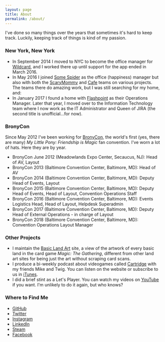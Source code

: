 ```yaml
---
layout: page
title: About
permalink: /about/
---
```


I've done so many things over the years that sometimes it's hard to keep track. Luckily, keeping track of things is kind of my passion.

### New York, New York
- In September 2014 I moved to NYC to become the office manager for [Wildcard](https://twitter.com/wildcard), and I worked there up until support for the app ended in March 2016. 
- In May 2016 I joined [Some Spider](http://www.somespider.com) as the office (happiness) manager but also with both the [ScaryMommy](http://www.scarymommy.com) and [Cafe](http://www.cafe.com) teams on various projects. The teams there do amazing work, but I was still searching for my home, and:
- In January 2017 I found a home with [Flashpoint](http://www.flashpoint-intel.com) as their Operations Manager. Later that year, I moved over to the Information Technology team where I now work as the IT Administrator and Queen of JIRA (the second title is unofficial...for now).

### BronyCon
Since May 2012 I've been working for [BronyCon](http://bronycon.org), the world's first (yes, there are many) *My Little Pony: Friendship is Magic* fan convention. I've worn a lot of hats. Here they are by year.

- BronyCon June 2012 (Meadowlands Expo Center, Secaucus, NJ): Head of AV, Layout
- BronyCon 2013 (Baltimore Convention Center, Baltimore, MD): Head of AV
- BronyCon 2014 (Baltimore Convention Center, Baltimore, MD): Deputy Head of Events, Layout
- BronyCon 2015 (Baltimore Convention Center, Baltimore, MD): Deputy Head of Events, Head of Layout, Convention Operations Staff
- BronyCon 2016 (Baltimore Convention Center, Baltimore, MD): Events Logistics Head, Head of Layout, Helpdesk Superadmin
- BronyCon 2017 (Baltimore Convention Center, Baltimore, MD): Deputy Head of External Operations - in charge of Layout
- BronyCon 2018 (Baltimore Convention Center, Baltimore, MD): Convention Operations Layout Manager

### Other Projects
- I maintain the [Basic Land Art](http://basiclandart.tumblr.com) site, a view of the artwork of every basic land in the card game *Magic: The Gathering*, different from other land art sites for being just the art without scraping card scans.
- I produce a bi-weekly podcast about videogames called [Cartridge](https://cartridge.simplecast.fm) with my friends Mike and Twig. You can listen on the website or subscribe to us in [iTunes](https://itunes.apple.com/us/podcast/cartridge/id1375851632).
- I did a brief stint as a Let's Player. You can watch my videos on [YouTube](https://www.youtube.com/user/emeraldsilver) if you want. I'm unlikely to do it again, but who knows?

### Where to Find Me
- [GitHub](https://github.com/crystalllized)
- [Twitter](https://twitter.com/crystallized)
- [Instagram](https://www.instagram.com/rachelviniar/)
- [LinkedIn](https://www.linkedin.com/in/crystallized/)
- [Steam](http://steamcommunity.com/id/crystallization/)
- [Facebook](https://www.facebook.com/rachelviniar)
